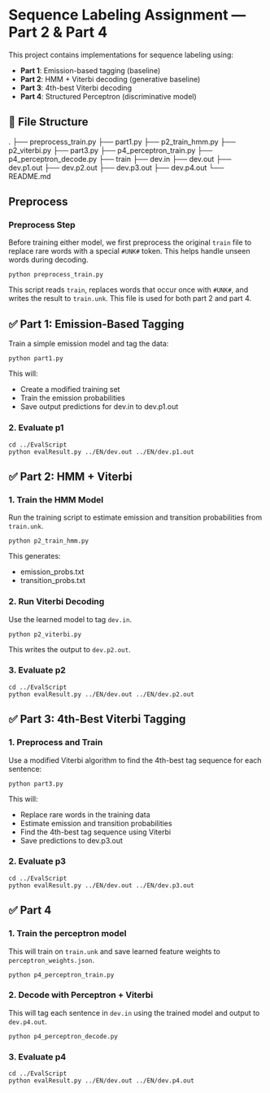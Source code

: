 # Sequence Labeling Assignment — Part 2 & Part 4

This project contains implementations for sequence labeling using:

- **Part 1**: Emission-based tagging (baseline)
- **Part 2**: HMM + Viterbi decoding (generative baseline)
- **Part 3**: 4th-best Viterbi decoding
- **Part 4**: Structured Perceptron (discriminative model)

## 📁 File Structure

. ├── preprocess_train.py ├── part1.py ├── p2_train_hmm.py ├── p2_viterbi.py ├── part3.py ├── p4_perceptron_train.py ├── p4_perceptron_decode.py ├── train ├── dev.in ├── dev.out ├── dev.p1.out ├── dev.p2.out ├── dev.p3.out ├── dev.p4.out └── README.md

## Preprocess

### Preprocess Step

Before training either model, we first preprocess the original `train` file to replace rare words with a special `#UNK#` token. This helps handle unseen words during decoding.
```
python preprocess_train.py
```
This script reads `train`, replaces words that occur once with `#UNK#`, and writes the result to `train.unk`. This file is used for both part 2 and part 4.

## ✅ Part 1: Emission-Based Tagging

Train a simple emission model and tag the data:

```
python part1.py
```
This will:
- Create a modified training set
- Train the emission probabilities
- Save output predictions for dev.in to dev.p1.out

### 2. Evaluate p1

```
cd ../EvalScript
python evalResult.py ../EN/dev.out ../EN/dev.p1.out
```

## ✅ Part 2: HMM + Viterbi

### 1. Train the HMM Model

Run the training script to estimate emission and transition probabilities from `train.unk`.

```
python p2_train_hmm.py
```
This generates:
- emission_probs.txt
- transition_probs.txt

### 2. Run Viterbi Decoding
Use the learned model to tag `dev.in`.

```
python p2_viterbi.py
```
This writes the output to `dev.p2.out`.

### 3. Evaluate p2

```
cd ../EvalScript
python evalResult.py ../EN/dev.out ../EN/dev.p2.out
```

## ✅ Part 3: 4th-Best Viterbi Tagging

### 1. Preprocess and Train

Use a modified Viterbi algorithm to find the 4th-best tag sequence for each sentence:

```
python part3.py
```

This will:
- Replace rare words in the training data
- Estimate emission and transition probabilities
- Find the 4th-best tag sequence using Viterbi
- Save predictions to dev.p3.out

### 2. Evaluate p3

```
cd ../EvalScript
python evalResult.py ../EN/dev.out ../EN/dev.p3.out
```

## ✅ Part 4

### 1. Train the perceptron model

This will train on `train.unk` and save learned feature weights to `perceptron_weights.json`.

```
python p4_perceptron_train.py
```

### 2. Decode with Perceptron + Viterbi
This will tag each sentence in `dev.in` using the trained model and output to `dev.p4.out`.
```
python p4_perceptron_decode.py
```

### 3. Evaluate p4

```
cd ../EvalScript
python evalResult.py ../EN/dev.out ../EN/dev.p4.out
```

